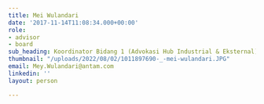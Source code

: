 ```yaml
---
title: Mei Wulandari
date: '2017-11-14T11:08:34.000+00:00'
role:
- advisor
- board
sub_heading: Koordinator Bidang 1 (Advokasi Hub Industrial & Eksternal)
thumbnail: "/uploads/2022/08/02/1011897690-_-mei-wulandari.JPG"
email: Mey.Wulandari@antam.com
linkedin: ''
layout: person

---
```

